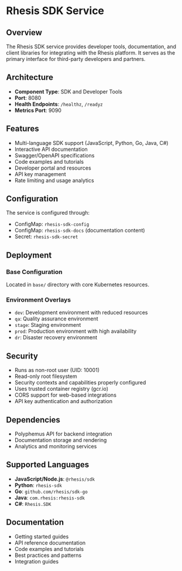 # Rhesis SDK Service

## Overview

The Rhesis SDK service provides developer tools, documentation, and client libraries for integrating with the Rhesis platform. It serves as the primary interface for third-party developers and partners.

## Architecture

- **Component Type**: SDK and Developer Tools
- **Port**: 8080
- **Health Endpoints**: `/healthz`, `/readyz`
- **Metrics Port**: 9090

## Features

- Multi-language SDK support (JavaScript, Python, Go, Java, C#)
- Interactive API documentation
- Swagger/OpenAPI specifications
- Code examples and tutorials
- Developer portal and resources
- API key management
- Rate limiting and usage analytics

## Configuration

The service is configured through:
- ConfigMap: `rhesis-sdk-config`
- ConfigMap: `rhesis-sdk-docs` (documentation content)
- Secret: `rhesis-sdk-secret`

## Deployment

### Base Configuration
Located in `base/` directory with core Kubernetes resources.

### Environment Overlays
- `dev`: Development environment with reduced resources
- `qa`: Quality assurance environment
- `stage`: Staging environment
- `prod`: Production environment with high availability
- `dr`: Disaster recovery environment

## Security

- Runs as non-root user (UID: 10001)
- Read-only root filesystem
- Security contexts and capabilities properly configured
- Uses trusted container registry (gcr.io)
- CORS support for web-based integrations
- API key authentication and authorization

## Dependencies

- Polyphemus API for backend integration
- Documentation storage and rendering
- Analytics and monitoring services

## Supported Languages

- **JavaScript/Node.js**: `@rhesis/sdk`
- **Python**: `rhesis-sdk`
- **Go**: `github.com/rhesis/sdk-go`
- **Java**: `com.rhesis:rhesis-sdk`
- **C#**: `Rhesis.SDK`

## Documentation

- Getting started guides
- API reference documentation
- Code examples and tutorials
- Best practices and patterns
- Integration guides

